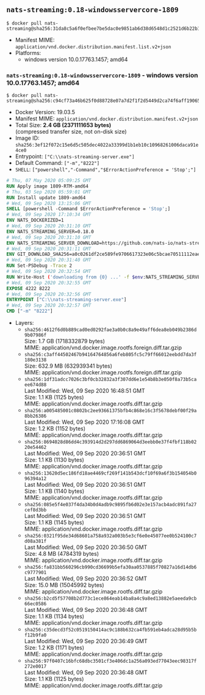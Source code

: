 ## `nats-streaming:0.18-windowsservercore-1809`

```console
$ docker pull nats-streaming@sha256:31da8c5a6f0efbee7be5dac0e9851ab6d38d6548d1c2521d6b22b17554ac7660
```

-	Manifest MIME: `application/vnd.docker.distribution.manifest.list.v2+json`
-	Platforms:
	-	windows version 10.0.17763.1457; amd64

### `nats-streaming:0.18-windowsservercore-1809` - windows version 10.0.17763.1457; amd64

```console
$ docker pull nats-streaming@sha256:c94cf73a46b625f0d88728e07a7d2f1f2d5449d2ca74f6aff19065231283599b
```

-	Docker Version: 19.03.5
-	Manifest MIME: `application/vnd.docker.distribution.manifest.v2+json`
-	Total Size: **2.4 GB (2371111653 bytes)**  
	(compressed transfer size, not on-disk size)
-	Image ID: `sha256:3ef12f072c15e6d5c505dec4022a33399d1b1eb10c10968261006daca91e4ce0`
-	Entrypoint: `["C:\\nats-streaming-server.exe"]`
-	Default Command: `["-m","8222"]`
-	`SHELL`: `["powershell","-Command","$ErrorActionPreference = 'Stop';"]`

```dockerfile
# Thu, 07 May 2020 05:09:25 GMT
RUN Apply image 1809-RTM-amd64
# Thu, 03 Sep 2020 05:59:01 GMT
RUN Install update 1809-amd64
# Wed, 09 Sep 2020 13:15:06 GMT
SHELL [powershell -Command $ErrorActionPreference = 'Stop';]
# Wed, 09 Sep 2020 17:10:34 GMT
ENV NATS_DOCKERIZED=1
# Wed, 09 Sep 2020 20:31:10 GMT
ENV NATS_STREAMING_SERVER=0.18.0
# Wed, 09 Sep 2020 20:31:10 GMT
ENV NATS_STREAMING_SERVER_DOWNLOAD=https://github.com/nats-io/nats-streaming-server/releases/download/v0.18.0/nats-streaming-server-v0.18.0-windows-amd64.zip
# Wed, 09 Sep 2020 20:31:11 GMT
ENV GIT_DOWNLOAD_SHA256=a0c0261df2ce589fe9706617323e06c5bcae70511112eae921681b1169674bc8
# Wed, 09 Sep 2020 20:31:40 GMT
RUN Set-PSDebug -Trace 2
# Wed, 09 Sep 2020 20:32:54 GMT
RUN Write-Host ('downloading from {0} ...' -f $env:NATS_STREAMING_SERVER_DOWNLOAD); 	[Net.ServicePointManager]::SecurityProtocol = [Net.SecurityProtocolType]::Tls12; 	Invoke-WebRequest -Uri $env:NATS_STREAMING_SERVER_DOWNLOAD -OutFile nats-streaming.zip; 		Write-Host ('verifying sha256 ({0}) ...' -f $env:GIT_DOWNLOAD_SHA256); 	if ((Get-FileHash nats-streaming.zip -Algorithm sha256).Hash -ne $env:GIT_DOWNLOAD_SHA256) { 		Write-Host 'FAILED!'; 		exit 1; 	}; 	Write-Host 'extracting nats-streaming.zip'; 	Expand-Archive -Path 'nats-streaming.zip' -DestinationPath .; 		Write-Host 'copying binary'; 	Copy-Item nats-streaming-server-v*/nats-streaming-server.exe -Destination C:\\nats-streaming-server.exe; 		Write-Host 'cleaning up'; 	Remove-Item -Force nats-streaming.zip; 	Remove-Item -Recurse -Force nats-streaming-server-v*; 		Write-Host 'complete.';
# Wed, 09 Sep 2020 20:32:55 GMT
EXPOSE 4222 8222
# Wed, 09 Sep 2020 20:32:56 GMT
ENTRYPOINT ["C:\\nats-streaming-server.exe"]
# Wed, 09 Sep 2020 20:32:57 GMT
CMD ["-m" "8222"]
```

-	Layers:
	-	`sha256:4612f6d0b889cad0ed0292fae3a0b0c8a9e49aff6dea8eb049b2386d9b07986f`  
		Size: 1.7 GB (1718332879 bytes)  
		MIME: application/vnd.docker.image.rootfs.foreign.diff.tar.gzip
	-	`sha256:c3aff44502467b94164764856a6feb805fc5c79ff66012eebdd7da3f180e3138`  
		Size: 632.9 MB (632939341 bytes)  
		MIME: application/vnd.docker.image.rootfs.foreign.diff.tar.gzip
	-	`sha256:1df31adcc7026c3bf0cb32832a3f307dd6e1e54b8b3e050f8a73b5caee674d88`  
		Last Modified: Wed, 09 Sep 2020 16:48:51 GMT  
		Size: 1.1 KB (1125 bytes)  
		MIME: application/vnd.docker.image.rootfs.diff.tar.gzip
	-	`sha256:a005485001c0802bc2ee93661375bfb4c868e16c3f5678debf00f29a8bb26386`  
		Last Modified: Wed, 09 Sep 2020 17:16:08 GMT  
		Size: 1.2 KB (1152 bytes)  
		MIME: application/vnd.docker.image.rootfs.diff.tar.gzip
	-	`sha256:8694028d86dd4c393914d2d297dd6869064d3eebb0e37f4fbf118b0220e54462`  
		Last Modified: Wed, 09 Sep 2020 20:36:51 GMT  
		Size: 1.1 KB (1130 bytes)  
		MIME: application/vnd.docker.image.rootfs.diff.tar.gzip
	-	`sha256:13620d5ec186fd18ae4469cf269f141b543dcf10f69a6f3b154054b096394a12`  
		Last Modified: Wed, 09 Sep 2020 20:36:51 GMT  
		Size: 1.1 KB (1140 bytes)  
		MIME: application/vnd.docker.image.rootfs.diff.tar.gzip
	-	`sha256:085e5f4e037f4da34b0d4adb9c9895fb6d02e3e157acb4adc891fa27cef8d3bb`  
		Last Modified: Wed, 09 Sep 2020 20:36:51 GMT  
		Size: 1.1 KB (1145 bytes)  
		MIME: application/vnd.docker.image.rootfs.diff.tar.gzip
	-	`sha256:0321f95de34d68601a758a932a003b5e3cf6e0e45077ee0b524100c7d08a381f`  
		Last Modified: Wed, 09 Sep 2020 20:36:50 GMT  
		Size: 4.8 MB (4784319 bytes)  
		MIME: application/vnd.docker.image.rootfs.diff.tar.gzip
	-	`sha256:fa831bb560296cb990cd36699b5efa30aa0537885f70827a16d14db6c9777901`  
		Last Modified: Wed, 09 Sep 2020 20:36:52 GMT  
		Size: 15.0 MB (15045992 bytes)  
		MIME: application/vnd.docker.image.rootfs.diff.tar.gzip
	-	`sha256:b2cd5f57708b2d773c1ece864eab14ba8a4c9a8ed13882e5aeeda9cb66ec0586`  
		Last Modified: Wed, 09 Sep 2020 20:36:48 GMT  
		Size: 1.1 KB (1134 bytes)  
		MIME: application/vnd.docker.image.rootfs.diff.tar.gzip
	-	`sha256:c35decd3f52c0519150414ac9c188b632ca4fb591eb4adca28d95b5bf12b9fa0`  
		Last Modified: Wed, 09 Sep 2020 20:36:49 GMT  
		Size: 1.2 KB (1171 bytes)  
		MIME: application/vnd.docker.image.rootfs.diff.tar.gzip
	-	`sha256:97f0407c16bfc68dbc3501cf3e406dc1a256a093ed77043eec98317f272e0017`  
		Last Modified: Wed, 09 Sep 2020 20:36:48 GMT  
		Size: 1.1 KB (1125 bytes)  
		MIME: application/vnd.docker.image.rootfs.diff.tar.gzip
